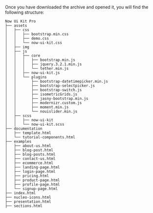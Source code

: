 Once you have downloaded the archive and opened it, you will find the following structure:


    Now Ui Kit Pro
    ├── assets
    │   ├── css
    │   │   ├── bootstrap.min.css
    │   │   ├── demo.css
    │   │   └── now-ui-kit.css
    │   ├── img
    │   ├── js
    │   │   ├── core
    │   │   │   ├── bootstrap.min.js
    │   │   │   ├── jquery.3.2.1.min.js
    │   │   │   └── tether.min.js
    │   │   ├── now-ui-kit.js
    │   │   └── plugins
    │   │       ├── bootstrap-datetimepicker.min.js
    │   │       ├── bootstrap-selectpicker.js
    │   │       ├── bootstrap-switch.js
    │   │       ├── isometricGrids.js
    │   │       ├── jasny-bootstrap.min.js
    │   │       ├── modernizr.custom.js
    │   │       ├── moment.min.js
    │   │       └── nouislider.min.js
    │   ├── scss
    │   │   ├── now-ui-kit
    │   │   └── now-ui-kit.scss
    ├── documentation
    │   ├── template.html
    │   └── tutorial-components.html
    ├── examples
    │   ├── about-us.html
    │   ├── blog-post.html
    │   ├── blog-posts.html
    │   ├── contact-us.html
    │   ├── ecommerce.html
    │   ├── landing-page.html
    │   ├── login-page.html
    │   ├── pricing.html
    │   ├── product-page.html
    │   ├── profile-page.html
    │   └── signup-page.html
    ├── index.html
    ├── nucleo-icons.html
    ├── presentation.html
    ├── sections.html
